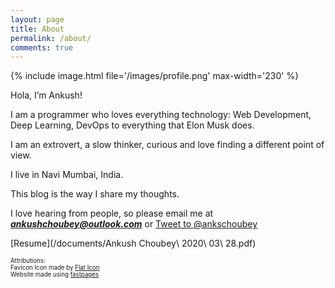 ```yaml
---
layout: page
title: About
permalink: /about/
comments: true
---
```


{% include image.html file='/images/profile.png' max-width='230' %}

Hola, I’m Ankush!

I am a programmer who loves everything technology: Web Development, Deep Learning, DevOps to everything that Elon Musk does.

I am an extrovert, a slow thinker, curious and love finding a different point of view.

I live in Navi Mumbai, India.

This blog is the way I share my thoughts.

I love hearing from people, so please email me at ***ankushchoubey@outlook.com*** or <a href='https://twitter.com/intent/tweet?screen_name=ankschoubey&ref_src=twsrc%5Etfw' class='twitter-mention-button' data-size='medium' data-text='Hi! I found you via your website!' data-related='ankschoubey' data-dnt='true' data-show-count='false'>Tweet to @ankschoubey</a><script async src='https://platform.twitter.com/widgets.js' charset='utf-8'></script>

[Resume](/documents/Ankush Choubey\ 2020\ 03\ 28.pdf)

<sub><sup>Attributions:</sup></sub><br>
<sub><sup>Favicon Icon made by <a href='https://www.flaticon.com/authors/flat-icons'>Flat Icon</a></sup></sub><br>
<sub><sup>Website made using <a href='https://github.com/fastai/fastpages'>fastpages</a></sup></sub>